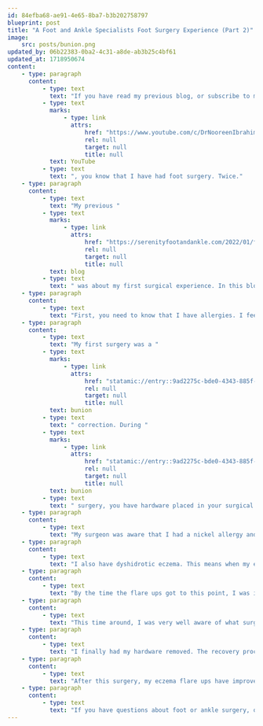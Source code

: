 ```yaml
---
id: 84efba68-ae91-4e65-8ba7-b3b202758797
blueprint: post
title: "A Foot and Ankle Specialists Foot Surgery Experience (Part 2)"
image:
    src: posts/bunion.png
updated_by: 06b22383-0ba2-4c31-a8de-ab3b25c4bf61
updated_at: 1718950674
content:
    - type: paragraph
      content:
          - type: text
            text: "If you have read my previous blog, or subscribe to me on "
          - type: text
            marks:
                - type: link
                  attrs:
                      href: "https://www.youtube.com/c/DrNooreenIbrahim/playlists"
                      rel: null
                      target: null
                      title: null
            text: YouTube
          - type: text
            text: ", you know that I have had foot surgery. Twice."
    - type: paragraph
      content:
          - type: text
            text: "My previous "
          - type: text
            marks:
                - type: link
                  attrs:
                      href: "https://serenityfootandankle.com/2022/01/foot-surgery-my-foot-surgery-experience-surgery-bunion-pain-bunion-surgery/"
                      rel: null
                      target: null
                      title: null
            text: blog
          - type: text
            text: " was about my first surgical experience. In this blog, I will be sharing my second surgical experience."
    - type: paragraph
      content:
          - type: text
            text: "First, you need to know that I have allergies. I feel like my body hates everything and anything foreign. That includes nickel. I do have a severe nickel allergy and cannot wear jewelry that contains it."
    - type: paragraph
      content:
          - type: text
            text: "My first surgery was a "
          - type: text
            marks:
                - type: link
                  attrs:
                      href: "statamic://entry::9ad2275c-bde0-4343-885f-a0826f2e37ee"
                      rel: null
                      target: null
                      title: null
            text: bunion
          - type: text
            text: " correction. During "
          - type: text
            marks:
                - type: link
                  attrs:
                      href: "statamic://entry::9ad2275c-bde0-4343-885f-a0826f2e37ee"
                      rel: null
                      target: null
                      title: null
            text: bunion
          - type: text
            text: " surgery, you have hardware placed in your surgical site that helps keep everything stable while your bones heal. This hardware can have nickel in it."
    - type: paragraph
      content:
          - type: text
            text: "My surgeon was aware that I had a nickel allergy and used titanium hardware instead. However, this hardware can still have small amounts of nickel in it."
    - type: paragraph
      content:
          - type: text
            text: "I also have dyshidrotic eczema. This means when my eczema flares up, I get eczema break outs on my hands and feet. For the first few years after surgery, my eczema was doing well. However, about 2 years after surgery, I noticed that my skin on my left foot was getting eczema flare up right under where my screws were. At the time, it was manageable with topical medication. So, I would just deal with it when and if it happened. At first, it was not that often at all. However, over time my flare ups became more frequent and were spreading as well. I knew that to calm down my eczema I needed to have my hardware removed."
    - type: paragraph
      content:
          - type: text
            text: "By the time the flare ups got to this point, I was in residency. Taking time off during residency can be very difficult. However, I was able to find some time in order to get my hardware removed and recover."
    - type: paragraph
      content:
          - type: text
            text: "This time around, I was very well aware of what surgery entailed and I knew more than details about the surgical process than the average patient! I don’t know if having this information made the process more or less stressful."
    - type: paragraph
      content:
          - type: text
            text: "I finally had my hardware removed. The recovery process was much easier this time, because not as much work was done. The only drawback was that I had to go back to work before my foot was ready, so I dealt with some pain and swelling longer than I had to."
    - type: paragraph
      content:
          - type: text
            text: "After this surgery, my eczema flare ups have improved, but are still present."
    - type: paragraph
      content:
          - type: text
            text: "If you have questions about foot or ankle surgery, or need to have foot or ankle surgery call {{ business:phone }} to schedule an appointment today!"
---
```

